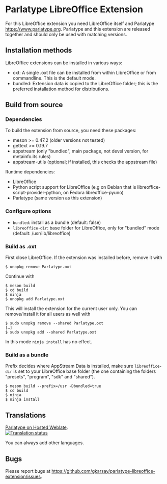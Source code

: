 # Parlatype LibreOffice Extension

For this LibreOffice extension you need LibreOffice itself and Parlatype <https://www.parlatype.org>.
Parlatype and this extension are released together and should only be used with matching versions.

## Installation methods

LibreOffice extensions can be installed in various ways:
* oxt: A single .oxt file can be installed from within LibreOffice or from commandline. This is the default mode.
* bundled: Extension data is copied to the LibreOffice folder; this is the preferred installation method for distributions.

## Build from source

### Dependencies

To build the extension from source, you need these packages:
* meson >= 0.47.2 (older versions not tested)
* gettext >= 0.19.7
* appstream (only "bundled", main package, not devel version, for metainfo.its rules)
* appstream-utils (optional; if installed, this checks the appstream file)

Runtime dependencies:
* LibreOffice
* Python script support for LibreOffice (e.g on Debian that is libreoffice-script-provider-python, on Fedora libreoffice-pyuno) 
* Parlatype (same version as this extension)


### Configure options

* `bundled`: install as a bundle (default: false)
* `libreoffice-dir`: base folder for LibreOffice, only for "bundled" mode (default: /usr/lib/libreoffice)

### Build as .oxt
First close LibreOffice. If the extension was installed before, remove it with
```
$ unopkg remove Parlatype.oxt
```
Continue with
```
$ meson build
$ cd build
$ ninja
$ unopkg add Parlatype.oxt
```
This will install the extension for the current user only. You can remove/install it for all users as well with
```
$ sudo unopkg remove --shared Parlatype.oxt
[…]
$ sudo unopkg add --shared Parlatype.oxt
```
In this mode `ninja install` has no effect.

### Build as a bundle
Prefix decides where AppStream Data is installed, make sure `libreoffice-dir` is set to your LibreOffice base folder (the one containing the folders "presets", "program", "sdk" and "shared").
```
$ meson build --prefix=/usr -Dbundled=true
$ cd build
$ ninja
$ ninja install
```

## Translations
[Parlatype on Hosted Weblate](https://hosted.weblate.org/engage/parlatype/). \
[![Translation status](https://hosted.weblate.org/widgets/parlatype/-/parlatype-libreoffice-extension/multi-auto.svg)](https://hosted.weblate.org/engage/parlatype/?utm_source=widget)

You can always add other languages.

## Bugs
Please report bugs at https://github.com/gkarsay/parlatype-libreoffice-extension/issues.
